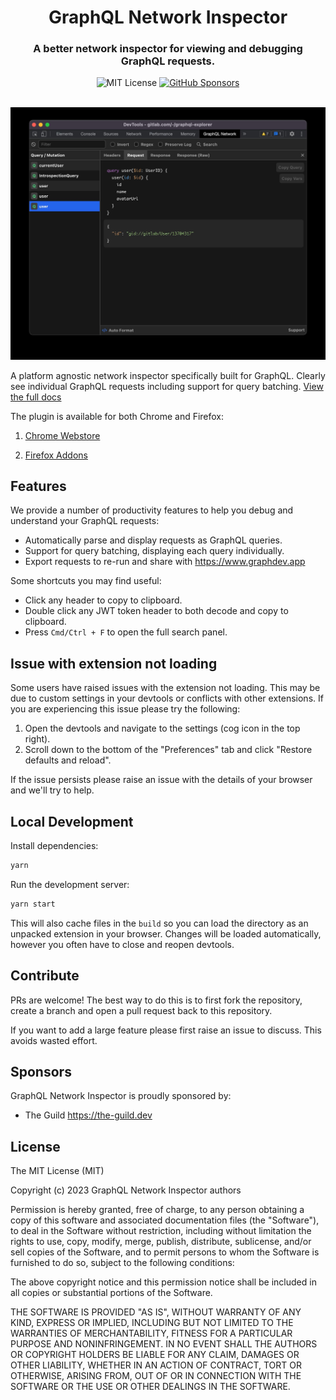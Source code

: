 <div align="center">
  <h1>GraphQL Network Inspector</h1>
  <h3>A better network inspector for viewing and debugging GraphQL requests.</h3>
  <img alt="MIT License" src="https://img.shields.io/github/license/warrenday/graphql-network-inspector" />
  <a href="https://github.com/sponsors/warrenday">
    <img alt="GitHub Sponsors" src="https://img.shields.io/github/sponsors/warrenday">
  </a>
  <br />
  <br />
</div>

![Application Preview](docs/main.jpg)

A platform agnostic network inspector specifically built for GraphQL. Clearly see individual GraphQL requests including support for query batching. [View the full docs](https://www.overstacked.io/docs/graphql-network-inspector)

The plugin is available for both Chrome and Firefox:

1. [Chrome Webstore](https://chrome.google.com/webstore/detail/graphql-network-inspector/ndlbedplllcgconngcnfmkadhokfaaln)

2. [Firefox Addons](https://addons.mozilla.org/en-US/firefox/addon/graphql-network-inspector)

## Features

We provide a number of productivity features to help you debug and understand your GraphQL requests:

- Automatically parse and display requests as GraphQL queries.
- Support for query batching, displaying each query individually.
- Export requests to re-run and share with https://www.graphdev.app

Some shortcuts you may find useful:

- Click any header to copy to clipboard.
- Double click any JWT token header to both decode and copy to clipboard.
- Press `Cmd/Ctrl + F` to open the full search panel.

## Issue with extension not loading

Some users have raised issues with the extension not loading. This may be due to custom settings in your devtools or conflicts with other extensions. If you are experiencing this issue please try the following:

1. Open the devtools and navigate to the settings (cog icon in the top right).
2. Scroll down to the bottom of the "Preferences" tab and click "Restore defaults and reload".

If the issue persists please raise an issue with the details of your browser and we'll try to help.

## Local Development

Install dependencies:

```bash
yarn
```

Run the development server:

```bash
yarn start
```

This will also cache files in the `build` so you can load the directory as an unpacked extension in your browser. Changes will be loaded automatically, however you often have to close and reopen devtools.

## Contribute

PRs are welcome! The best way to do this is to first fork the repository, create a branch and open a pull request back to this repository.

If you want to add a large feature please first raise an issue to discuss. This avoids wasted effort.

## Sponsors

GraphQL Network Inspector is proudly sponsored by:

- The Guild https://the-guild.dev

## License

The MIT License (MIT)

Copyright (c) 2023 GraphQL Network Inspector authors

Permission is hereby granted, free of charge, to any person obtaining a copy
of this software and associated documentation files (the "Software"), to deal
in the Software without restriction, including without limitation the rights
to use, copy, modify, merge, publish, distribute, sublicense, and/or sell
copies of the Software, and to permit persons to whom the Software is
furnished to do so, subject to the following conditions:

The above copyright notice and this permission notice shall be included in all
copies or substantial portions of the Software.

THE SOFTWARE IS PROVIDED "AS IS", WITHOUT WARRANTY OF ANY KIND, EXPRESS OR
IMPLIED, INCLUDING BUT NOT LIMITED TO THE WARRANTIES OF MERCHANTABILITY,
FITNESS FOR A PARTICULAR PURPOSE AND NONINFRINGEMENT. IN NO EVENT SHALL THE
AUTHORS OR COPYRIGHT HOLDERS BE LIABLE FOR ANY CLAIM, DAMAGES OR OTHER
LIABILITY, WHETHER IN AN ACTION OF CONTRACT, TORT OR OTHERWISE, ARISING FROM,
OUT OF OR IN CONNECTION WITH THE SOFTWARE OR THE USE OR OTHER DEALINGS IN THE
SOFTWARE.
